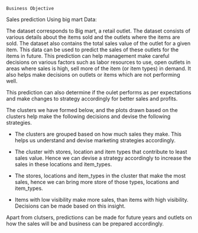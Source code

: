 `Business Objective`

Sales prediction Using big mart Data:

The dataset corresponds to Big mart, a retail outlet. The dataset consists of various details about the items sold and the outlets where the items are sold. 
The dataset also contains the total sales value of the outlet for a given item. This data can be used to predict the sales of these outlets for the items in future. 
This prediction can help management make careful decisions on various factors such as labor resources to use, open outlets in areas where sales is high, sell more of the item (or item types) in demand. 
It also helps make decisions on outlets or items which are not performing well. 

This prediction can also determine if the oulet performs as per expectations and make changes to strategy accordingly for better sales and profits. 

The clusters we have formed below, and the plots drawn based on the clusters help make the following decisions and devise the following strategies.

  * The clusters are grouped based on how much sales they make. This helps us understand and devise marketing strategies accordingly. 

  * The cluster with stores, location and item types that contribute to least sales value. Hence we can devise a strategy accordingly to increase the sales in these locations and item_types.

  * The stores, locations and item_types in the cluster that make the most sales, hence we can bring more store of those types, locations and item_types.

  * Items with low visibility make more sales, than items with high visibility. Decisions can be made based on this insight.  

Apart from clutsers, predictions can be made for future years and outlets on how the sales will be and business can be prepared accordingly.
